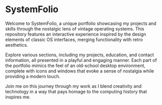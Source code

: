 # SystemFolio

Welcome to SystemFolio, a unique portfolio showcasing my projects and skills through the nostalgic lens of vintage operating systems. This repository features an interactive experience inspired by the design elements of classic OS interfaces, merging functionality with retro aesthetics. 

Explore various sections, including my projects, education, and contact information, all presented in a playful and engaging manner. Each part of the portfolio mimics the feel of an old-school desktop environment, complete with icons and windows that evoke a sense of nostalgia while providing a modern touch.

Join me on this journey through my work as I blend creativity and technology in a way that pays homage to the computing history that inspires me.
